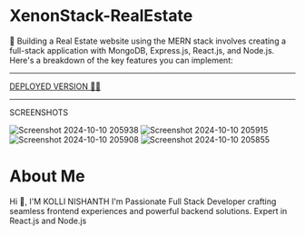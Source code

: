 # XenonStack-RealEstate

🚀 Building a Real Estate website using the MERN stack involves creating a full-stack application with MongoDB, Express.js, React.js, and Node.js. Here's a breakdown of the key features you can implement:
<hr>
<a href="https://mern-estate-ptx2.onrender.com/"> DEPLOYED VERSION 📌📌 </a>
<hr>
<h>SCREENSHOTS</h>


![Screenshot 2024-10-10 205938](https://github.com/user-attachments/assets/ecce5b9c-5bb0-4353-893c-cb9922477b17)
![Screenshot 2024-10-10 205915](https://github.com/user-attachments/assets/570be142-ab8c-4037-a2df-f5c40cc943c8)
![Screenshot 2024-10-10 205908](https://github.com/user-attachments/assets/f9f59f5c-bbfd-4fab-a169-e36db1e12e4f)
![Screenshot 2024-10-10 205855](https://github.com/user-attachments/assets/e95b3044-379b-4858-a99b-a9ca92ff2104)

<h1>About Me</h1>
Hi 👋, I'M KOLLI NISHANTH
I'm Passionate Full Stack Developer crafting seamless frontend experiences and powerful backend solutions. Expert in React.js and Node.js
